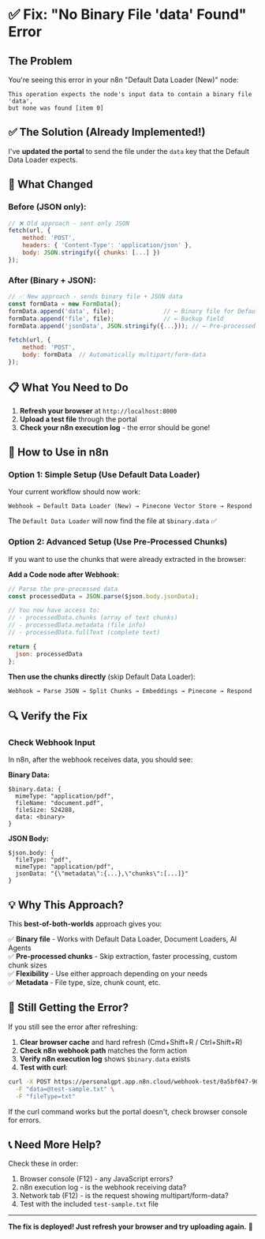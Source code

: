 # ✅ Fix: "No Binary File 'data' Found" Error

## The Problem

You're seeing this error in your n8n "Default Data Loader (New)" node:

```
This operation expects the node's input data to contain a binary file 'data', 
but none was found [item 0]
```

## ✅ The Solution (Already Implemented!)

I've **updated the portal** to send the file under the `data` key that the Default Data Loader expects.

## 🔧 What Changed

### Before (JSON only):
```javascript
// ❌ Old approach - sent only JSON
fetch(url, {
    method: 'POST',
    headers: { 'Content-Type': 'application/json' },
    body: JSON.stringify({ chunks: [...] })
});
```

### After (Binary + JSON):
```javascript
// ✅ New approach - sends binary file + JSON data
const formData = new FormData();
formData.append('data', file);              // ← Binary file for Default Data Loader
formData.append('file', file);              // ← Backup field
formData.append('jsonData', JSON.stringify({...})); // ← Pre-processed chunks

fetch(url, {
    method: 'POST',
    body: formData  // Automatically multipart/form-data
});
```

## 📋 What You Need to Do

1. **Refresh your browser** at `http://localhost:8000`
2. **Upload a test file** through the portal
3. **Check your n8n execution log** - the error should be gone!

## 🎯 How to Use in n8n

### Option 1: Simple Setup (Use Default Data Loader)

Your current workflow should now work:

```
Webhook → Default Data Loader (New) → Pinecone Vector Store → Respond
```

The `Default Data Loader` will now find the file at `$binary.data` ✅

### Option 2: Advanced Setup (Use Pre-Processed Chunks)

If you want to use the chunks that were already extracted in the browser:

**Add a Code node after Webhook:**

```javascript
// Parse the pre-processed data
const processedData = JSON.parse($json.body.jsonData);

// You now have access to:
// - processedData.chunks (array of text chunks)
// - processedData.metadata (file info)
// - processedData.fullText (complete text)

return {
  json: processedData
};
```

**Then use the chunks directly** (skip Default Data Loader):

```
Webhook → Parse JSON → Split Chunks → Embeddings → Pinecone → Respond
```

## 🔍 Verify the Fix

### Check Webhook Input

In n8n, after the webhook receives data, you should see:

**Binary Data:**
```
$binary.data: {
  mimeType: "application/pdf",
  fileName: "document.pdf",
  fileSize: 524288,
  data: <binary>
}
```

**JSON Body:**
```
$json.body: {
  fileType: "pdf",
  mimeType: "application/pdf",
  jsonData: "{\"metadata\":{...},\"chunks\":[...]}"
}
```

## 💡 Why This Approach?

This **best-of-both-worlds** approach gives you:

✅ **Binary file** - Works with Default Data Loader, Document Loaders, AI Agents  
✅ **Pre-processed chunks** - Skip extraction, faster processing, custom chunk sizes  
✅ **Flexibility** - Use either approach depending on your needs  
✅ **Metadata** - File type, size, chunk count, etc.  

## 🚨 Still Getting the Error?

If you still see the error after refreshing:

1. **Clear browser cache** and hard refresh (Cmd+Shift+R / Ctrl+Shift+R)
2. **Check n8n webhook path** matches the form action
3. **Verify n8n execution log** shows `$binary.data` exists
4. **Test with curl**:

```bash
curl -X POST https://personalgpt.app.n8n.cloud/webhook-test/0a5bf047-9034-488b-87e5-0bb11cd0c058 \
  -F "data=@test-sample.txt" \
  -F "fileType=txt"
```

If the curl command works but the portal doesn't, check browser console for errors.

## 📞 Need More Help?

Check these in order:
1. Browser console (F12) - any JavaScript errors?
2. n8n execution log - is the webhook receiving data?
3. Network tab (F12) - is the request showing multipart/form-data?
4. Test with the included `test-sample.txt` file

---

**The fix is deployed! Just refresh your browser and try uploading again.** 🚀
